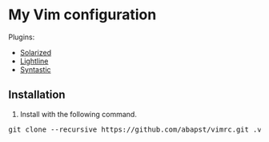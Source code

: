 # My Vim configuration

Plugins:
  - [Solarized](https://github.com/altercation/vim-colors-solarized)
  - [Lightline](https://github.com/itchyny/lightline.vim)
  - [Syntastic](https://github.com/vim-syntastic/syntastic)

## Installation

1. Install with the following command.

<pre>
git clone --recursive https://github.com/abapst/vimrc.git .vim && cd .vim && ./install.sh
</pre>
